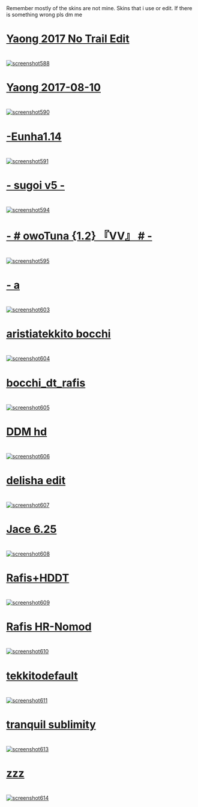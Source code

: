 <!DOCTYPE html>
<html>
<head>
  Remember mostly of the skins are not mine. Skins that i use or edit.
 If there is something wrong pls dm me
</head>
<body>
  <h1><a href="https://www.mediafire.com/file/m872dbme6poqycj/Yaong_2017_No_Trail_Edit.osk/file" rel="nofollow"> Yaong 2017 No Trail Edit</a> </h1>
  <p style="font-size: 40px;"> </p>
<a target="_blank" rel="noopener noreferrer nofollow" href="https://cdn.discordapp.com/attachments/790378298852638750/1149886180872171650/f30e.png"><img src="https://cdn.discordapp.com/attachments/790378298852638750/1149886180872171650/f30e.png" alt="screenshot588" style="max-width: 100%;"></a>

  <h1><a href="https://www.mediafire.com/file/7rffk4jvw01t3q1/Yaong_2017-08-10.osk/file" rel="nofollow"> Yaong 2017-08-10</a> </h1>
  <p style="font-size: 40px;"> </p>
<a target="_blank" rel="noopener noreferrer nofollow" href="https://cdn.discordapp.com/attachments/790378298852638750/1149897267495575643/screenshot590.jpg"><img src="https://cdn.discordapp.com/attachments/790378298852638750/1149897267495575643/screenshot590.jpg" alt="screenshot590" style="max-width: 100%;"></a>

  <h1><a href="https://www.mediafire.com/file/cjlk1ivinoi5oe5/-_Eunha1.14.osk/file" rel="nofollow"> -Eunha1.14</a> </h1>
  <p style="font-size: 40px;"> </p>
<a target="_blank" rel="noopener noreferrer nofollow" href="https://cdn.discordapp.com/attachments/790378298852638750/1149899588786987099/screenshot591.jpg"><img src="https://cdn.discordapp.com/attachments/790378298852638750/1149899588786987099/screenshot591.jpg" alt="screenshot591" style="max-width: 100%;"></a>

 <h1><a href="https://www.mediafire.com/file/gt76fpf2mcwtklo/-_sugoi_v5_-.osk/file" rel="nofollow"> - sugoi v5 - </a> </h1>
  <p style="font-size: 40px;"> </p>
<a target="_blank" rel="noopener noreferrer nofollow" href="https://cdn.discordapp.com/attachments/790378298852638750/1149901108106494070/screenshot594.jpg"><img src="https://cdn.discordapp.com/attachments/790378298852638750/1149901108106494070/screenshot594.jpg" alt="screenshot594" style="max-width: 100%;"></a>

<h1><a href="https://www.mediafire.com/file/w03xqmabbufoerz/-_%2523_owoTuna_%257B1.2%257D_%25E3%2580%258EVV%25E3%2580%258F_%2523_-.osk/file" rel="nofollow"> - # owoTuna {1.2} 『VV』 # - </a> </h1>
  <p style="font-size: 40px;"> </p>
<a target="_blank" rel="noopener noreferrer nofollow" href="https://cdn.discordapp.com/attachments/790378298852638750/1149902655167139900/screenshot595.jpg"><img src="https://cdn.discordapp.com/attachments/790378298852638750/1149902655167139900/screenshot595.jpg" alt="screenshot595" style="max-width: 100%;"></a>

<h1><a href="=https://www.mediafire.com/file/ixlvh52tzvlep2h/-_a.osk/file" rel="nofollow"> - a </a> </h1>
  <p style="font-size: 40px;"> </p>
<a target="_blank" rel="noopener noreferrer nofollow" href="https://cdn.discordapp.com/attachments/790378298852638750/1149905130905423952/screenshot603.jpg"><img src="https://cdn.discordapp.com/attachments/790378298852638750/1149905130905423952/screenshot603.jpg" alt="screenshot603" style="max-width: 100%;"></a>

<h1><a href="=https://www.mediafire.com/file/df3zp5lqw5m47m3/aristiatekkito_bocchi.osk/file" rel="nofollow"> aristiatekkito bocchi </a> </h1>
  <p style="font-size: 40px;"> </p>
<a target="_blank" rel="noopener noreferrer nofollow" href="https://cdn.discordapp.com/attachments/790378298852638750/1149906301388865606/screenshot604.jpg"><img src="https://cdn.discordapp.com/attachments/790378298852638750/1149906301388865606/screenshot604.jpg" alt="screenshot604" style="max-width: 100%;"></a>

<h1><a href="=https://www.mediafire.com/file/8228olcd7ogmjmc/bocchi_dt_rafis.osk/file" rel="nofollow"> bocchi_dt_rafis </a> </h1>
  <p style="font-size: 40px;"> </p>
<a target="_blank" rel="noopener noreferrer nofollow" href="https://cdn.discordapp.com/attachments/790378298852638750/1149907126282625075/screenshot605.jpg"><img src="https://cdn.discordapp.com/attachments/790378298852638750/1149907126282625075/screenshot605.jpg" alt="screenshot605" style="max-width: 100%;"></a>

<h1><a href="=https://www.mediafire.com/file/a93cvaxorykcr7v/DDM_hd.osk/file" rel="nofollow"> DDM hd </a> </h1>
  <p style="font-size: 40px;"> </p>
<a target="_blank" rel="noopener noreferrer nofollow" href="https://cdn.discordapp.com/attachments/790378298852638750/1149907477463310376/screenshot606.jpg"><img src="https://cdn.discordapp.com/attachments/790378298852638750/1149907477463310376/screenshot606.jpg" alt="screenshot606" style="max-width: 100%;"></a>

<h1><a href="=https://www.mediafire.com/file/do31hx4az3tjsmp/delisha_edit.osk/file" rel="nofollow"> delisha edit </a> </h1>
  <p style="font-size: 40px;"> </p>
<a target="_blank" rel="noopener noreferrer nofollow" href="https://cdn.discordapp.com/attachments/790378298852638750/1149908367767240714/screenshot607.jpg"><img src="https://cdn.discordapp.com/attachments/790378298852638750/1149908367767240714/screenshot607.jpg" alt="screenshot607" style="max-width: 100%;"></a>

<h1><a href="=https://www.mediafire.com/file/iwsgqdhcu73zrwi/Jace_6.25.osk/file" rel="nofollow"> Jace 6.25 </a> </h1>
  <p style="font-size: 40px;"> </p>
<a target="_blank" rel="noopener noreferrer nofollow" href="https://cdn.discordapp.com/attachments/790378298852638750/1149908893506490429/screenshot608.jpg"><img src="https://cdn.discordapp.com/attachments/790378298852638750/1149908893506490429/screenshot608.jpg" alt="screenshot608" style="max-width: 100%;"></a>

<h1><a href="=https://www.mediafire.com/file/gcjsk9ce3veaebh/Rafis%252BHDDT.osk/file" rel="nofollow"> Rafis+HDDT </a> </h1>
  <p style="font-size: 40px;"> </p>
<a target="_blank" rel="noopener noreferrer nofollow" href="https://cdn.discordapp.com/attachments/790378298852638750/1149909909090082836/screenshot609.jpg"><img src="https://cdn.discordapp.com/attachments/790378298852638750/1149909909090082836/screenshot609.jpg" alt="screenshot609" style="max-width: 100%;"></a>

<h1><a href="=https://www.mediafire.com/file/hwwqt0gj33l52dd/Rafis_HR-Nomod.osk/file" rel="nofollow"> Rafis HR-Nomod </a> </h1>
  <p style="font-size: 40px;"> </p>
<a target="_blank" rel="noopener noreferrer nofollow" href="https://cdn.discordapp.com/attachments/790378298852638750/1149910925420277860/screenshot610.jpg"><img src="https://cdn.discordapp.com/attachments/790378298852638750/1149910925420277860/screenshot610.jpg" alt="screenshot610" style="max-width: 100%;"></a>

<h1><a href="=https://www.mediafire.com/file/9vrcbop4bfa1v0l/tekkito2default.osk/file" rel="nofollow"> tekkitodefault </a> </h1>
  <p style="font-size: 40px;"> </p>
<a target="_blank" rel="noopener noreferrer nofollow" href="https://cdn.discordapp.com/attachments/790378298852638750/1149911318267170858/screenshot611.jpg"><img src="https://cdn.discordapp.com/attachments/790378298852638750/1149911318267170858/screenshot611.jpg" alt="screenshot611" style="max-width: 100%;"></a>

<h1><a href="=https://www.mediafire.com/file/k0kmc4tvmofj7nk/tranquil_sublimity.osk/file" rel="nofollow"> tranquil sublimity </a> </h1>
  <p style="font-size: 40px;"> </p>
<a target="_blank" rel="noopener noreferrer nofollow" href="https://cdn.discordapp.com/attachments/790378298852638750/1149911907587862648/screenshot613.jpg"><img src="https://cdn.discordapp.com/attachments/790378298852638750/1149911907587862648/screenshot613.jpg" alt="screenshot613" style="max-width: 100%;"></a>

<h1><a href="=https://www.mediafire.com/file/9lruccjzln4jdca/zzz.osk/file" rel="nofollow"> zzz </a> </h1>
  <p style="font-size: 40px;"> </p>
<a target="_blank" rel="noopener noreferrer nofollow" href="https://cdn.discordapp.com/attachments/790378298852638750/1149913061440888962/screenshot614.jpg"><img src="https://cdn.discordapp.com/attachments/790378298852638750/1149913061440888962/screenshot614.jpg" alt="screenshot614" style="max-width: 100%;"></a>

</body>  
</html>
